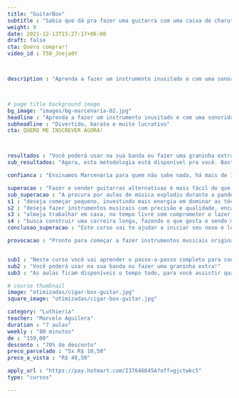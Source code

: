 ```yaml
---
title: "GuitarBox"
subtitle : "Sabia que dá pra fazer uma guitarra com uma caixa de charuto?"
weight: 9
date: 2021-12-13T15:27:17+06:00
draft: false
cta: Quero comprar!
video_id : T58_Jneja8Y



description : "Aprenda a fazer um instrumento inusitado e com uma sonoridade incrível."



# page title background image
bg_image: "images/bg-marcenaria-02.jpg"
headline : "Aprenda a fazer um instrumento inusitado e com uma sonoridade incrível"
subheadline : "Divertido, barato e muito lucrativo"
cta: QUERO ME INSCREVER AGORA!



resultados : "Você poderá usar na sua banda ou fazer uma graninha extra!"
sub_resultados: "Agora, esta metodologia está disponível pra você. Basta ver os resultados de alguns dos nossos alunos:"

confianca : "Ensinamos Marcenaria para quem não sabe nada, há mais de 11 anos"

superacao : "Fazer e vender guitarras alternativas é mais fácil do que você imagina"
sub_superacao : "A procura por aulas de música explodiu durante a pandemia. E cada aluno precisa de um instrumento. Se você:"
s1 : "deseja começar pequeno, investindo mais energia em dominar as técnicas do que dinheiro em ferramentas"
s2 : "deseja fazer instrumentos musicais com precisão e qualidade, encantando clientes mesmo com os projetos mais simples"
s3 : "almeja trabalhar em casa, no tempo livre sem comprometer o lazer, ficando perto da família"
s4 : "busca construir uma carreira longa, fazendo o que gosta e sendo muito bem remunerado por isso"
conclusao_superacao : "Este curso vai te ajudar a iniciar seu novo e lucrativo negócio."

provocacao : "Pronto para começar a fazer instrumentos musicais originais?"


sub1 : "Neste curso você vai aprender o passo-a-passo completo para construir o instrumento, incluindo a parte elétrica. "
sub2 : "Você poderá usar na sua banda ou fazer uma graninha extra!"
sub3 : "As aulas ficam disponíveis o tempo todo, para você assistir quando quiser e de onde quiser. E você terá acesso a um grupo exclusivo no Telegram, para resolver todas as suas dúvidas."

# course thumbnail
image: "otimizadas/cigar-box-guitar.jpg"
square_image: "otimizadas/cigar-box-guitar.jpg"

category: "Luthieria"
teacher: "Marcelo Aguilera"
duration : "7 aulas"
weekly : "80 minutos"
de : "159,00"
desconto : "70% de desconto"
preco_parcelado : "5x R$ 10,50"
preco_a_vista : "R$ 49,50"

apply_url : "https://pay.hotmart.com/I37646645A?off=gjctwkc5"
type: "cursos"

---
```

